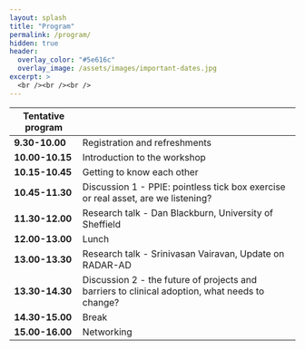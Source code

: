 ```yaml
---
layout: splash
title: "Program"
permalink: /program/
hidden: true
header:
  overlay_color: "#5e616c"
  overlay_image: /assets/images/important-dates.jpg
excerpt: >
  <br /><br /><br />
---
```



| Tentative program                                       |                                            |
| ------------------------------------------- | ------------------------------------------ |
| **9.30-10.00**   | Registration and refreshments   |
| **10.00-10.15**  | Introduction to the workshop   |
| **10.15-10.45**  | Getting to know each other         |
| **10.45-11.30**  | Discussion 1 - PPIE: pointless tick box exercise or real asset, are we listening? |
| **11.30-12.00**  | Research talk - Dan Blackburn, University of Sheffield  |
| **12.00-13.00**  | Lunch                  |
| **13.00-13.30**  | Research talk - Srinivasan Vairavan, Update on RADAR-AD                |
| **13.30-14.30**  | Discussion 2 - the future of projects and barriers to clinical adoption, what needs to change?                |
| **14.30-15.00** | Break                |
| **15.00-16.00** | Networking               |
